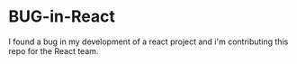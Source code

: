 # BUG-in-React
I found a bug in my development of a react project and i'm contributing this repo for the React team.
